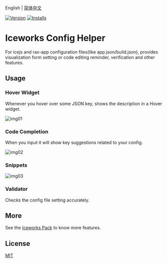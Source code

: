 English | [简体中文](./README.md)

[![Version](https://vsmarketplacebadge.apphb.com/version/iceworks-team.iceworks-config-helper.svg)](https://marketplace.visualstudio.com/items?itemName=iceworks-team.iceworks-config-helper)
[![Installs](https://vsmarketplacebadge.apphb.com/installs-short/iceworks-team.iceworks-config-helper.svg)](https://marketplace.visualstudio.com/items?itemName=iceworks-team.iceworks-config-helper)

# Iceworks Config Helper

For icejs and rax-app configuration files(like app.json/build.json), provides visualization form setting or code editing reminder, verification and other features.

## Usage

### Hover Widget

Whenever you hover over some JSON key, shows the description in a Hover widget.

![img01](https://img.alicdn.com/tfs/TB1e1wYvEY1gK0jSZFCXXcwqXXa-1140-592.gif)

### Code Completion

When you input it will show key suggestions related to your config.

![img02](https://img.alicdn.com/tfs/TB1zgVMXsieb18jSZFvXXaI3FXa-900-526.gif)

### Snippets

![img03](https://img.alicdn.com/tfs/TB1a6IZvuH2gK0jSZJnXXaT1FXa-1136-1334.gif)

### Validator

Checks the config file setting accurately.

## More

See the [Iceworks Pack](https://marketplace.visualstudio.com/items?itemName=iceworks-team.iceworks) to know more features.

## License

[MIT](https://github.com/ice-lab/iceworks/blob/master/LICENSE)
